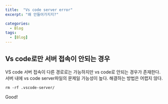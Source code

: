 ```yaml
---
title:  "Vs code server error"
excerpt: "왜 안들어가지지?"

categories:
  - Blog
tags:
  - [Blog]
---
```


## Vs code로만 서버 접속이 안되는 경우

VS code 서버 접속이 다른 경로로는 가능하지만 vs code로 안되는 경우가 존재한다. <br>
서버 내에 vs code server파일의 문제일 가능성이 높다. 해결하는 방법은 어렵지 않다. <br>


```
rm -rf .vscode-server/
```

Good!